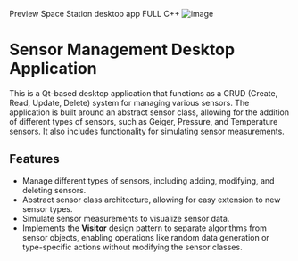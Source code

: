 Preview Space Station desktop app FULL C++
![image](https://github.com/user-attachments/assets/90922948-578c-41df-9dbf-6ef7fc3041f6)

# Sensor Management Desktop Application

This is a Qt-based desktop application that functions as a CRUD (Create, Read, Update, Delete) system for managing various sensors. The application is built around an abstract sensor class, allowing for the addition of different types of sensors, such as Geiger, Pressure, and Temperature sensors. It also includes functionality for simulating sensor measurements.

## Features

- Manage different types of sensors, including adding, modifying, and deleting sensors.
- Abstract sensor class architecture, allowing for easy extension to new sensor types.
- Simulate sensor measurements to visualize sensor data.
- Implements the **Visitor** design pattern to separate algorithms from sensor objects, enabling operations like random data generation or type-specific actions without modifying the sensor classes.


